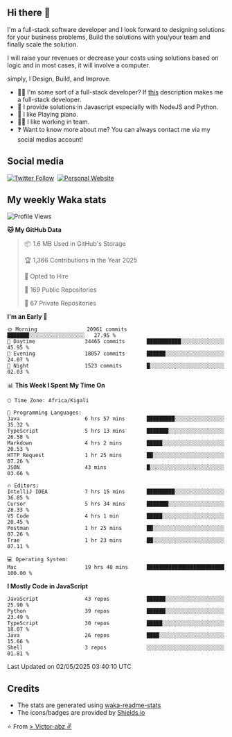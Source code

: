 ## Hi there 👋
I'm a full-stack software developer and I look forward to designing solutions for your business problems, Build the solutions with you/your team and finally scale the solution.

I will raise your revenues or decrease your costs using solutions based on logic and in most cases, it will involve a computer.

simply, I Design, Build, and Improve.

- 👨‍💻 I'm some sort of a full-stack developer? If [this](https://www.w3schools.com/whatis/whatis_fullstack.asp) description makes me a full-stack developer.
- 🌱 I provide solutions in Javascript especially with NodeJS and Python. 
- 🎹 I like Playing piano.
- 👯‍♀️ I like working in team.
- ❓ Want to know more about me? You can always contact me via my social medias account!

## Social media
[![Twitter Follow](https://img.shields.io/twitter/follow/vicky_abz?color=%231DA1F2&label=Twitter&style=for-the-badge&logo=twitter&logoColor=ffffff)](https://twitter.com/vicky_abz)
‎‎ [![Personal Website](https://img.shields.io/static/v1?label=visit&message=victor-abz.com&color=%235F021F&style=for-the-badge)](https://victor-abz.com/)

## My weekly Waka stats
<!--START_SECTION:waka-->
![Profile Views](http://img.shields.io/badge/Profile%20Views-0-blue)

**🐱 My GitHub Data** 

> 📦 1.6 MB Used in GitHub's Storage 
 > 
> 🏆 1,366 Contributions in the Year 2025
 > 
> 💼 Opted to Hire
 > 
> 📜 169 Public Repositories 
 > 
> 🔑 67 Private Repositories 
 > 
**I'm an Early 🐤** 

```text
🌞 Morning                20961 commits       ███████░░░░░░░░░░░░░░░░░░   27.95 % 
🌆 Daytime                34465 commits       ███████████░░░░░░░░░░░░░░   45.95 % 
🌃 Evening                18057 commits       ██████░░░░░░░░░░░░░░░░░░░   24.07 % 
🌙 Night                  1523 commits        █░░░░░░░░░░░░░░░░░░░░░░░░   02.03 % 
```


📊 **This Week I Spent My Time On** 

```text
🕑︎ Time Zone: Africa/Kigali

💬 Programming Languages: 
Java                     6 hrs 57 mins       █████████░░░░░░░░░░░░░░░░   35.32 % 
TypeScript               5 hrs 13 mins       ███████░░░░░░░░░░░░░░░░░░   26.58 % 
Markdown                 4 hrs 2 mins        █████░░░░░░░░░░░░░░░░░░░░   20.53 % 
HTTP Request             1 hr 25 mins        ██░░░░░░░░░░░░░░░░░░░░░░░   07.26 % 
JSON                     43 mins             █░░░░░░░░░░░░░░░░░░░░░░░░   03.66 % 

🔥 Editors: 
IntelliJ IDEA            7 hrs 15 mins       █████████░░░░░░░░░░░░░░░░   36.85 % 
Cursor                   5 hrs 34 mins       ███████░░░░░░░░░░░░░░░░░░   28.33 % 
VS Code                  4 hrs 1 min         █████░░░░░░░░░░░░░░░░░░░░   20.45 % 
Postman                  1 hr 25 mins        ██░░░░░░░░░░░░░░░░░░░░░░░   07.26 % 
Trae                     1 hr 23 mins        ██░░░░░░░░░░░░░░░░░░░░░░░   07.11 % 

💻 Operating System: 
Mac                      19 hrs 40 mins      █████████████████████████   100.00 % 
```

**I Mostly Code in JavaScript** 

```text
JavaScript               43 repos            ██████░░░░░░░░░░░░░░░░░░░   25.90 % 
Python                   39 repos            ██████░░░░░░░░░░░░░░░░░░░   23.49 % 
TypeScript               30 repos            █████░░░░░░░░░░░░░░░░░░░░   18.07 % 
Java                     26 repos            ████░░░░░░░░░░░░░░░░░░░░░   15.66 % 
Shell                    3 repos             ░░░░░░░░░░░░░░░░░░░░░░░░░   01.81 % 
```




 Last Updated on 02/05/2025 03:40:10 UTC
<!--END_SECTION:waka-->

## Credits
- The stats are generated using [waka-readme-stats](https://github.com/anmol098/waka-readme-stats)
- The icons/badges are provided by [Shields.io](https://shields.io/)

⭐️ From [> Victor-abz ✌](https://victor-abz.com/)
